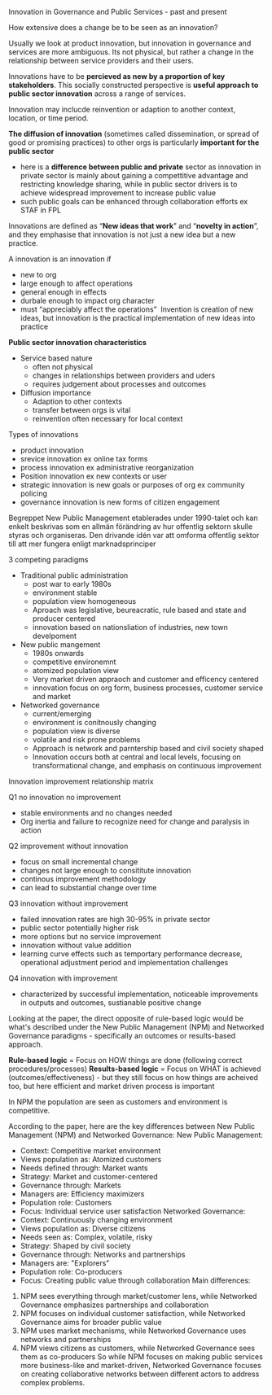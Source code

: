 Innovation in Governance and Public Services - past and present

How extensive does a change be to be seen as an innovation?

Usually we look at product innovation, but innovation in governance and services are more ambiguous. Its not physical, but rather a change in the relationship between service providers and their users.

Innovations have to be **percieved as new by a proportion of key stakeholders**. This socially constructed perspective is **useful approach to public sector innovation** across a range of services.

Innovation may inclucde reinvention or adaption to another context, location, or time period.

**The diffusion of innovation** (sometimes called dissemination, or spread of good or promising practices) to other orgs is particularly **important for the public sector**
- here is a **difference between public and private** sector as innovation in private sector is mainly about gaining a compettitive advantage and restricting knowledge sharing, while in public sector drivers is to achieve widespread improvement to increase public value
- such public goals can be enhanced through collaboration efforts ex STAF in FPL

Innovations are defined as “**New ideas that work**” and “**novelty in action**”, and they emphasise that innovation is not just a new idea but a new practice.


A innovation is an innovation if
- new to org
- large enough to affect operations
- general enough in effects
- durbale enough to impact org character
- must “appreciably affect the operations” 
Invention is creation of new ideas, but innovation is the practical implementation of new ideas into practice

**Public sector innovation characteristics**
- Service based nature
    - often not physical
    - changes in relationships between providers and uders
    - requires judgement about processes and outcomes
- Diffusion importance
    - Adaption to other contexts
    - transfer between orgs is vital
    - reinvention often necessary for local context

Types of innovations
- product innovation
- srevice innovation ex online tax forms
- process innovation ex administrative reorganization
- Position innovation ex new contexts or user
- strategic innovation is new goals or purposes of org ex community policing 
- governance innovation is new forms of citizen engagement

Begreppet New Public Management etablerades under 1990-talet och kan enkelt beskrivas som en allmän förändring av hur offentlig sektorn skulle styras och organiseras. Den drivande idén var att omforma offentlig sektor till att mer fungera enligt marknadsprinciper

3 competing paradigms
- Traditional public administration
    - post war to early 1980s
    - environment stable
    - population view homogeneous
    - Aproach was legislative, beureacratic, rule based and state and producer centered
    - innovation based on nationsliation of industries, new town develpoment
- New public mangement
    - 1980s onwards
    - competitive environemnt
    - atomized population view
    - Very market driven appraoch and customer and efficency centered
    - innovation focus on org form, business processes, customer service and market
- Networked governance
    - current/emerging
    - environment is conitnously changing
    - population view is diverse
    - volatile and risk prone problems
    - Approach is network and parntership based and civil society shaped
    - Innovation occurs both at central and local levels, focusing on transformational change, and emphasis on continuous improvement

Innovation improvement relationship matrix

Q1 no innovation no improvement
- stable environments and no changes needed
- Org inertia and failure to recognize need for change and paralysis in action

Q2 improvement without innovation
- focus on small incremental change
- changes not large enough to consititute innovation
- continous improvement methodology
- can lead to substantial change over time

Q3 innovation without improvement
- failed innovation rates are high 30-95% in private sector
- public sector potentially higher risk
- more options but no service improvement
- innovation without value addition
- learning curve effects such as temportary performance decrease, operational adjustment period and implementation challenges

Q4 innovation with improvement
- characterized by successful implementation, noticeable improvements in outputs and outcomes, sustianable positive change 


Looking at the paper, the direct opposite of rule-based logic would be what's described under the New Public Management (NPM) and Networked Governance paradigms - specifically an outcomes or results-based approach.

**Rule-based logic** = Focus on HOW things are done (following correct procedures/processes) **Results-based logic** = Focus on WHAT is achieved (outcomes/effectiveness) - but they still focus on how things are acheived too, but here efficient and market driven process is important

In NPM the population are seen as customers and environment is competitive.


According to the paper, here are the key differences between New Public Management (NPM) and Networked Governance:
New Public Management:
* Context: Competitive market environment
* Views population as: Atomized customers
* Needs defined through: Market wants
* Strategy: Market and customer-centered
* Governance through: Markets
* Managers are: Efficiency maximizers
* Population role: Customers
* Focus: Individual service user satisfaction
Networked Governance:
* Context: Continuously changing environment
* Views population as: Diverse citizens
* Needs seen as: Complex, volatile, risky
* Strategy: Shaped by civil society
* Governance through: Networks and partnerships
* Managers are: "Explorers"
* Population role: Co-producers
* Focus: Creating public value through collaboration
Main differences:
1. NPM sees everything through market/customer lens, while Networked Governance emphasizes partnerships and collaboration
2. NPM focuses on individual customer satisfaction, while Networked Governance aims for broader public value
3. NPM uses market mechanisms, while Networked Governance uses networks and partnerships
4. NPM views citizens as customers, while Networked Governance sees them as co-producers
So while NPM focuses on making public services more business-like and market-driven, Networked Governance focuses on creating collaborative networks between different actors to address complex problems.










